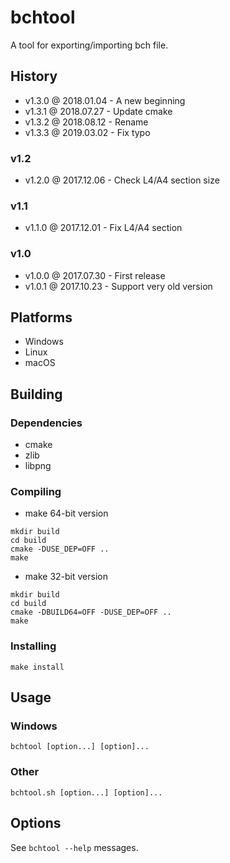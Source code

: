 # bchtool

A tool for exporting/importing bch file.

## History

- v1.3.0 @ 2018.01.04 - A new beginning
- v1.3.1 @ 2018.07.27 - Update cmake
- v1.3.2 @ 2018.08.12 - Rename
- v1.3.3 @ 2019.03.02 - Fix typo

### v1.2

- v1.2.0 @ 2017.12.06 - Check L4/A4 section size

### v1.1

- v1.1.0 @ 2017.12.01 - Fix L4/A4 section

### v1.0

- v1.0.0 @ 2017.07.30 - First release
- v1.0.1 @ 2017.10.23 - Support very old version

## Platforms

- Windows
- Linux
- macOS

## Building

### Dependencies

- cmake
- zlib
- libpng

### Compiling

- make 64-bit version
~~~
mkdir build
cd build
cmake -DUSE_DEP=OFF ..
make
~~~

- make 32-bit version
~~~
mkdir build
cd build
cmake -DBUILD64=OFF -DUSE_DEP=OFF ..
make
~~~

### Installing

~~~
make install
~~~

## Usage

### Windows

~~~
bchtool [option...] [option]...
~~~

### Other

~~~
bchtool.sh [option...] [option]...
~~~

## Options

See `bchtool --help` messages.
